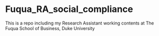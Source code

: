 # Fuqua_RA_social_compliance
This is a repo including my Research Assistant working contents at The Fuqua School of Business, Duke University
